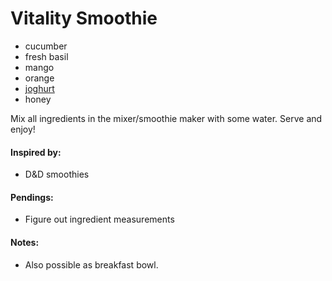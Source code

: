 # Vitality Smoothie

* cucumber
* fresh basil
* mango
* orange
* [joghurt](https://github.com/andreamalhera/committed_meals/blob/master/how_to_replace.md#joghurt)
* honey

Mix all ingredients in the mixer/smoothie maker with some water. Serve and enjoy!

#### Inspired by: 
* D&D smoothies

#### Pendings: 
* Figure out ingredient measurements

#### Notes: 
* Also possible as breakfast bowl.
